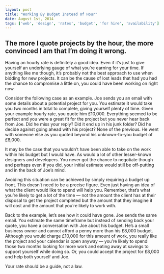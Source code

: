 ```yaml
---
layout: post
title: "Working By Budget Instead Of Hour"
date: August 1st, 2014
tags: ['web', 'design', 'rates', 'budget', 'for hire', 'availability']
---
```


## The more I quote projects by the hour, the more convinced I am that I’m doing it wrong.

Having an hourly rate is definitely a good idea. Even if it’s just to give yourself an underlying gauge of what you’re earning for your time. If anything like me though, it’s probably not the best approach to use when bidding for new projects. It can be the cause of lost leads that had you had the chance to compromise a little on, you could have been working on right now.

Consider the following case as an example. Joe sends you an email with some details about a potential project for you. You estimate it would take you two months in total to complete, giving yourself plenty of time. Given your example hourly rate, you quote him £10,000. Everything seemed to be perfect and you were a great fit for the project but you never hear back from Joe. Did he miss your reply? Did it end up in his junk folder? Did he decide against going ahead with his project? None of the previous. He went with someone else as you quoted beyond his unknown-to-you budget of £8,000.

It may be the case that you wouldn’t have been able to take on the work within his budget but I would have. As would a lot of other lesser-known designers and developers. You never got the chance to negotiate though and perhaps even if you did, your initial estimate would still be off-putting and in the back of Joe’s mind.

Avoiding this situation can be achieved by simply requiring a budget up front. This doesn’t need to be a precise figure. Even just having an idea of what the client would like to spend will help you. Remember, that’s what you’re likely to get a lot of the time — not the amount the client has at their disposal to get the project completed but the amount that they imagine it will cost and the amount that you’re likely to work with.

Back to the example, let’s see how it could have gone. Joe sends the same email. You estimate the same timeframe but instead of sending back your quote, you have a conversation with Joe about his budget. He’s a small business owner and cannot afford a penny more than his £8,000 budget. Although you would charge £10,000 for this amount of work, you really like the project and your calendar is open anyway — you’re likely to spend those two months looking for more work and eating away at savings to support yourself while doing so. Or, you could accept the project for £8,000 and help both yourself and Joe.

Your rate should be a guide, not a law.
